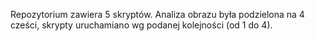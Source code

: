 Repozytorium zawiera 5 skryptów. Analiza obrazu była podzielona na 4 cześci, skrypty uruchamiano wg podanej kolejności (od 1 do 4).
